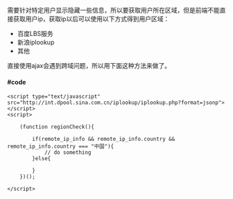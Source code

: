 


需要针对特定用户显示隐藏一些信息，所以要获取用户所在区域，但是前端不能直接获取用户ip，获取ip以后可以使用以下方式得到用户区域：

- 百度LBS服务
- 新浪iplookup
- 其他

直接使用ajax会遇到跨域问题，所以用下面这种方法来做了。

#### #code
```
<script type="text/javascript" src="http://int.dpool.sina.com.cn/iplookup/iplookup.php?format=jsonp"></script>
<script>
    
    (function regionCheck(){
                
        if(remote_ip_info && remote_ip_info.country && remote_ip_info.country === "中国"){
            // do something             
        }else{

        }                                  
    })();
            
</script>
```